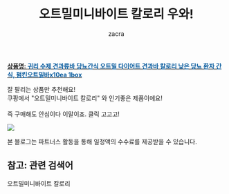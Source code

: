 ﻿---
layout: post
title:  "오트밀미니바이트 칼로리 우와!"
author: zacra
categories: [ 아이템 ]
tags: [오트밀미니바이트 칼로리]
image: https://static.coupangcdn.com/image/vendor_inventory/b573/42616926b03efe117aa6a40a58c448fb95670b339114288dbc9ec0028e4d.jpg 
description: "쿠팡에서 오트밀미니바이트 칼로리 관련 상품으로 가장 잘팔리는 제품 중 하나라는 사실!!."
rating: 4.5
---

<a href="https://link.coupang.com/re/AFFSDP?lptag=AF8407795&pageKey=4334165671&itemId=5064359698&vendorItemId=72374060387&traceid=V0-153-a89b747a96e8cc68"><b>상품명: <font color='#01579B'>귀리 수제 견과류바 당뇨간식 오트밀 다이어트 견과바 칼로리 낮은 당뇨 환자 간식, 펌킨오트밀바x10ea 1box</font></b></a>

잘 팔리는 상품만 추천해요!<br/>
쿠팡에서 "오트밀미니바이트 칼로리" 와 인기좋은 제품이에요!<br/><br/>
즉 구매해도 안심이다 이말이죠. 클릭 고고고! <br/>



<a href="https://link.coupang.com/re/AFFSDP?lptag=AF8407795&pageKey=4334165671&itemId=5064359698&vendorItemId=72374060387&traceid=V0-153-a89b747a96e8cc68"><img src="https://thumbnail8.coupangcdn.com/thumbnails/remote/q89/image/vendor_inventory/3475/398266dea55979c214531cede9406dcd34a881e18ecb6917fd8336ccf591.jpg"></a> 

본 블로그는 파트너스 활동을 통해 일정액의 수수료를 제공받을 수 있습니다.

## 참고: 관련 검색어    
오트밀미니바이트 칼로리